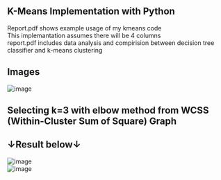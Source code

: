 ﻿## K-Means Implementation with Python </br>
 Report.pdf shows example usage of my kmeans code</br>
 This implemantation assumes there will be 4 columns</br> report.pdf includes data analysis and compirision between decision tree classifier and k-means clustering
 ## Images</br>
 ![image](https://user-images.githubusercontent.com/75019129/201911092-5ed6be6f-bb11-4cfd-8a20-90b5a51bba83.png)
</br>
## Selecting k=3 with elbow method from WCSS (Within-Cluster Sum of Square) Graph </br> 
## ↓Result below↓ </br>


![image](https://user-images.githubusercontent.com/75019129/201911144-500e255c-6e93-4965-ba44-64701d20e10b.png)
</br>
![image](https://user-images.githubusercontent.com/75019129/201911167-ae6bc410-cc35-454d-aa45-7194bf511162.png)

